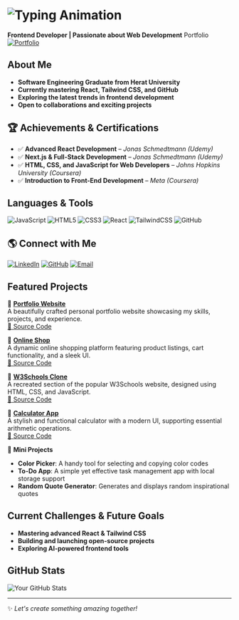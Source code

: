 # ![Typing Animation](https://readme-typing-svg.herokuapp.com?font=Fira+Code&pause=1000&color=36BCF7&center=true&vCenter=true&width=500&lines=Hi+there%2C+I'm+Mohammad+Hasan+Waseq!;Welcome+to+my+GitHub+page!)

 **Frontend Developer | Passionate about Web Development**
 Portfolio
[![Portfolio](https://img.shields.io/badge/Portfolio-green?style=for-the-badge&logo=firefox&logoColor=white&labelColor=black&color=green&logoWidth=20&link=https://your-portfolio-link.com)](https://your-portfolio-link.com)  

##  About Me
-  **Software Engineering Graduate from Herat University**
-  **Currently mastering React, Tailwind CSS, and GitHub**
-  **Exploring the latest trends in frontend development**
-  **Open to collaborations and exciting projects**

## 🏆 Achievements & Certifications
- ✅ **Advanced React Development** – *Jonas Schmedtmann (Udemy)*
- ✅ **Next.js & Full-Stack Development** – *Jonas Schmedtmann (Udemy)*
- ✅ **HTML, CSS, and JavaScript for Web Developers** – *Johns Hopkins University (Coursera)*
- ✅ **Introduction to Front-End Development** – *Meta (Coursera)*

## Languages & Tools
![JavaScript](https://img.shields.io/badge/-JavaScript-F7DF1E?style=flat&logo=javascript&logoColor=black)
![HTML5](https://img.shields.io/badge/-HTML5-E34F26?style=flat&logo=html5&logoColor=white)
![CSS3](https://img.shields.io/badge/-CSS3-1572B6?style=flat&logo=css3&logoColor=white)
![React](https://img.shields.io/badge/-React-61DAFB?style=flat&logo=react&logoColor=black)
![TailwindCSS](https://img.shields.io/badge/-TailwindCSS-38B2AC?style=flat&logo=tailwind-css&logoColor=white)
![GitHub](https://img.shields.io/badge/-GitHub-181717?style=flat&logo=github&logoColor=white)

## 🌎 Connect with Me
[![LinkedIn](https://img.shields.io/badge/-LinkedIn-0A66C2?style=flat&logo=linkedin&logoColor=white)](your-linkedin-url)
[![GitHub](https://img.shields.io/badge/-GitHub-181717?style=flat&logo=github&logoColor=white)](your-github-url)
[![Email](https://img.shields.io/badge/-Gmail-D14836?style=flat&logo=gmail&logoColor=white)](mailto:your-email@gmail.com)

## Featured Projects

🔹 **[Portfolio Website](https://your-live-demo-link.com)**  
A beautifully crafted personal portfolio website showcasing my skills, projects, and experience.  
[🔗 Source Code](https://github.com/your-username/portfolio-project)

🔹 **[Online Shop](https://your-live-demo-link.com)**  
A dynamic online shopping platform featuring product listings, cart functionality, and a sleek UI.  
[🔗 Source Code](https://github.com/your-username/online-shop)

🔹 **[W3Schools Clone](https://your-live-demo-link.com)**  
A recreated section of the popular W3Schools website, designed using HTML, CSS, and JavaScript.  
[🔗 Source Code](https://github.com/your-username/w3schools-clone)

🔹 **[Calculator App](https://your-live-demo-link.com)**  
A stylish and functional calculator with a modern UI, supporting essential arithmetic operations.  
[🔗 Source Code](https://github.com/your-username/calculator-project)

🔹 **Mini Projects**  
-  **Color Picker**: A handy tool for selecting and copying color codes  
-  **To-Do App**: A simple yet effective task management app with local storage support  
-  **Random Quote Generator**: Generates and displays random inspirational quotes  



##  Current Challenges & Future Goals
-  **Mastering advanced React & Tailwind CSS**
-  **Building and launching open-source projects**
-  **Exploring AI-powered frontend tools**

##  GitHub Stats
![Your GitHub Stats](https://github-readme-stats.vercel.app/api?username=your-github-username&show_icons=true&theme=tokyonight)

---
✨ _Let's create something amazing together!_

